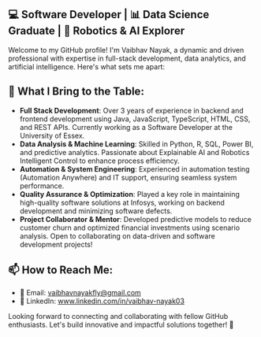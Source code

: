 ## 💻 Software Developer | 📊 Data Science Graduate | 🤖 Robotics & AI Explorer
Welcome to my GitHub profile! I'm Vaibhav Nayak, a dynamic and driven professional with expertise in full-stack development, data analytics, and artificial intelligence. Here's what sets me apart:

## 👀 What I Bring to the Table:
- **Full Stack Development**: Over 3 years of experience in backend and frontend development using Java, JavaScript, TypeScript, HTML, CSS, and REST APIs. Currently working as a Software Developer at the University of Essex.
- **Data Analysis & Machine Learning**: Skilled in Python, R, SQL, Power BI, and predictive analytics. Passionate about Explainable AI and Robotics Intelligent Control to enhance process efficiency.
- **Automation & System Engineering**: Experienced in automation testing (Automation Anywhere) and IT support, ensuring seamless system performance.
- **Quality Assurance & Optimization**: Played a key role in maintaining high-quality software solutions at Infosys, working on backend development and minimizing software defects.
- **Project Collaborator & Mentor**: Developed predictive models to reduce customer churn and optimized financial investments using scenario analysis. Open to collaborating on data-driven and software development projects!

## 📫 How to Reach Me:
- 📧 Email: vaibhavnayakfly@gmail.com
- 🔗 LinkedIn: www.linkedin.com/in/vaibhav-nayak03
  
Looking forward to connecting and collaborating with fellow GitHub enthusiasts. Let's build innovative and impactful solutions together! 🚀

